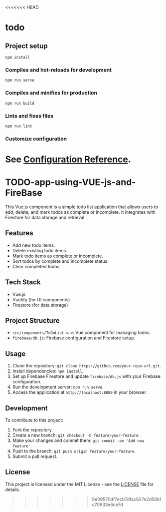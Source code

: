 <<<<<<< HEAD
# todo

## Project setup
```
npm install
```

### Compiles and hot-reloads for development
```
npm run serve
```

### Compiles and minifies for production
```
npm run build
```

### Lints and fixes files
```
npm run lint
```

### Customize configuration
See [Configuration Reference](https://cli.vuejs.org/config/).
=======
# TODO-app-using-VUE-js-and-FireBase

This Vue.js component is a simple todo list application that allows users to add, delete, and mark todos as complete or incomplete. It integrates with Firestore for data storage and retrieval.

## Features

- Add new todo items.
- Delete existing todo items.
- Mark todo items as complete or incomplete.
- Sort todos by complete and incomplete status.
- Clear completed todos.

## Tech Stack

- Vue.js
- Vuetify (for UI components)
- Firestore (for data storage)

## Project Structure

- `src/components/ToDoList.vue`: Vue component for managing todos.
- `firebase/db.js`: Firebase configuration and Firestore setup.

## Usage

1. Clone the repository: `git clone https://github.com/your-repo-url.git`.
2. Install dependencies: `npm install`.
3. Set up Firebase Firestore and update `firebase/db.js` with your Firebase configuration.
4. Run the development server: `npm run serve`.
5. Access the application at `http://localhost:8080` in your browser.

## Development

To contribute to this project:

1. Fork the repository.
2. Create a new branch: `git checkout -b feature/your-feature`.
3. Make your changes and commit them: `git commit -am 'Add new feature'`.
4. Push to the branch: `git push origin feature/your-feature`.
5. Submit a pull request.

## License

This project is licensed under the MIT License - see the [LICENSE](LICENSE) file for details.
>>>>>>> 9e09570df7ecb7dfac627e2d58b1c70933e6ce7d
